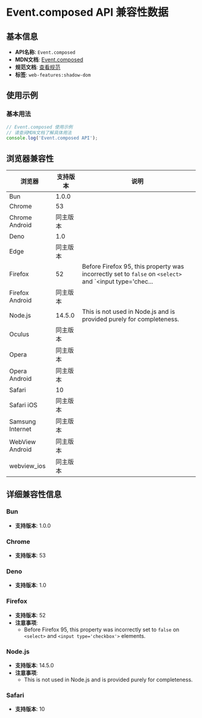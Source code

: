 # Event.composed API 兼容性数据

## 基本信息

- **API名称**: `Event.composed`
- **MDN文档**: [Event.composed](https://developer.mozilla.org/docs/Web/API/Event/composed)
- **规范文档**: [查看规范](https://dom.spec.whatwg.org/#ref-for-dom-event-composed①)
- **标签**: `web-features:shadow-dom`

## 使用示例

### 基本用法

```javascript
// Event.composed 使用示例
// 请查阅MDN文档了解具体用法
console.log('Event.composed API');
```

## 浏览器兼容性

| 浏览器 | 支持版本 | 说明 |
|--------|----------|------|
| Bun | 1.0.0 |  |
| Chrome | 53 |  |
| Chrome Android | 同主版本 |  |
| Deno | 1.0 |  |
| Edge | 同主版本 |  |
| Firefox | 52 | Before Firefox 95, this property was incorrectly set to `false` on `<select>` and `<input type='chec... |
| Firefox Android | 同主版本 |  |
| Node.js | 14.5.0 | This is not used in Node.js and is provided purely for completeness. |
| Oculus | 同主版本 |  |
| Opera | 同主版本 |  |
| Opera Android | 同主版本 |  |
| Safari | 10 |  |
| Safari iOS | 同主版本 |  |
| Samsung Internet | 同主版本 |  |
| WebView Android | 同主版本 |  |
| webview_ios | 同主版本 |  |

## 详细兼容性信息

### Bun

- **支持版本**: 1.0.0

### Chrome

- **支持版本**: 53

### Deno

- **支持版本**: 1.0

### Firefox

- **支持版本**: 52
- **注意事项**:
  - Before Firefox 95, this property was incorrectly set to `false` on `<select>` and `<input type='checkbox'>` elements.

### Node.js

- **支持版本**: 14.5.0
- **注意事项**:
  - This is not used in Node.js and is provided purely for completeness.

### Safari

- **支持版本**: 10

